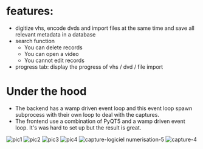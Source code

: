 # features:
* digitize vhs, encode dvds and import files at the same time and save all relevant metadata in a database
* search function
  * You can delete records
  * You can open a video
  * You cannot edit records
* progress tab: display the progress of vhs / dvd / file import

# Under the hood
* The backend has a wamp driven event loop and this event loop spawn subprocess with their own loop to deal with the captures.
* The frontend use a combination of PyQT5 and a wamp driven event loop. It's was hard to set up but the result is great.

![pic1](https://cloud.githubusercontent.com/assets/7746352/10670787/904b3d86-78e7-11e5-8b1a-cd8081aafacf.png)
![pic2](https://cloud.githubusercontent.com/assets/7746352/10670788/904c6c9c-78e7-11e5-91d3-06ddd0967c66.png)
![pic3](https://cloud.githubusercontent.com/assets/7746352/10670789/90545fa6-78e7-11e5-8efb-2d21cf5486f3.png)
![pic4](https://cloud.githubusercontent.com/assets/7746352/10670791/90591ca8-78e7-11e5-9ecf-e96994b88919.png)
![capture-logiciel numerisation-5](https://cloud.githubusercontent.com/assets/7746352/11020151/83346ed8-8616-11e5-9c85-74e9400a70e2.png)
![capture-4](https://cloud.githubusercontent.com/assets/7746352/11020152/9064ab54-8616-11e5-8928-351d9c93417d.png)

